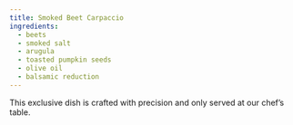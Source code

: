 ```yaml
---
title: Smoked Beet Carpaccio
ingredients:
  - beets
  - smoked salt
  - arugula
  - toasted pumpkin seeds
  - olive oil
  - balsamic reduction
---
```


This exclusive dish is crafted with precision and only served at our chef’s table.
